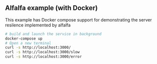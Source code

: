 ## Alfalfa example (with Docker)

This example has Docker compose support for demonstrating the server resilence implemented by alfalfa

```sh
# build and launch the service in background
docker-compose up
# Open a new terminal
curl -s http://localhost:3000/
curl -s http://localhost:3000/slow
curl -s http://localhost:3000/error
```



